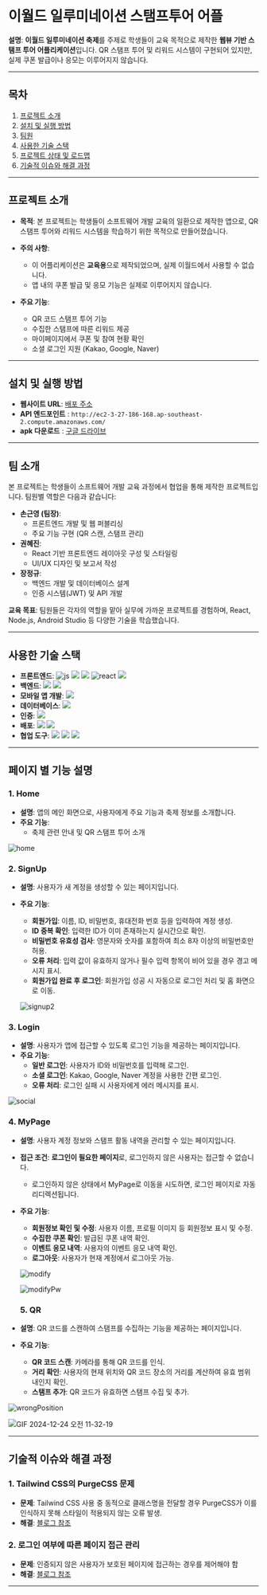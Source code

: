 # 이월드 일루미네이션 스탬프투어 어플

**설명**: **이월드 일루미네이션 축제**를 주제로 학생들이 교육 목적으로 제작한 **웹뷰 기반 스탬프 투어 어플리케이션**입니다. QR 스탬프 투어 및 리워드 시스템이 구현되어 있지만, 실제 쿠폰 발급이나 응모는 이루어지지 않습니다.

---

## 목차

1. [프로젝트 소개](#프로젝트-소개)
2. [설치 및 실행 방법](#설치-및-실행-방법)
3. [팀원](#팀원)
4. [사용한 기술 스택](#사용한-기술-스택)
5. [프로젝트 상태 및 로드맵](#프로젝트-상태-및-로드맵)
6. [기술적 이슈와 해결 과정](#기술적-이슈와-해결-과정)

---

## 프로젝트 소개

- **목적**: 본 프로젝트는 학생들이 소프트웨어 개발 교육의 일환으로 제작한 앱으로, QR 스탬프 투어와 리워드 시스템을 학습하기 위한 목적으로 만들어졌습니다.

- **주의 사항**:

  - 이 어플리케이션은 **교육용**으로 제작되었으며, 실제 이월드에서 사용할 수 없습니다.
  - 앱 내의 쿠폰 발급 및 응모 기능은 실제로 이루어지지 않습니다.

- **주요 기능**:
  - QR 코드 스탬프 투어 기능
  - 수집한 스탬프에 따른 리워드 제공
  - 마이페이지에서 쿠폰 및 참여 현황 확인
  - 소셜 로그인 지원 (Kakao, Google, Naver)

---

## 설치 및 실행 방법

- **웹사이트 URL**: [배포 주소](https://eworld-illumination.netlify.app/)
- **API 엔드포인트** : `http://ec2-3-27-186-168.ap-southeast-2.compute.amazonaws.com/`
- **apk 다운로드** : [구글 드라이브](https://drive.google.com/file/d/1xBuAAoPRxq81n1gziDNJxnDib_XMnWDu/view)

---

## 팀 소개

본 프로젝트는 학생들이 소프트웨어 개발 교육 과정에서 협업을 통해 제작한 프로젝트입니다. 팀원별 역할은 다음과 같습니다:

- **손근영 (팀장)**:
  - 프론트엔드 개발 및 웹 퍼블리싱
  - 주요 기능 구현 (QR 스캔, 스탬프 관리)
- **권혜진**:
  - React 기반 프론트엔드 레이아웃 구성 및 스타일링
  - UI/UX 디자인 및 보고서 작성
- **장정규**:
  - 백엔드 개발 및 데이터베이스 설계
  - 인증 시스템(JWT) 및 API 개발

**교육 목표**: 팀원들은 각자의 역할을 맡아 실무에 가까운 프로젝트를 경험하며, React, Node.js, Android Studio 등 다양한 기술을 학습했습니다.

---

## 사용한 기술 스택

- **프론트엔드**: ![js](https://img.shields.io/badge/JavaScript-F7DF1E?style=for-the-badge&logo=JavaScript&logoColor=white) ![](https://img.shields.io/badge/HTML5-E34F26?style=for-the-badge&logo=html5&logoColor=white) ![](https://img.shields.io/badge/CSS3-1572B6?style=for-the-badge&logo=css3&logoColor=white) ![react](https://img.shields.io/badge/React-20232A?style=for-the-badge&logo=react&logoColor=61DAFB) ![](https://img.shields.io/badge/Tailwind_CSS-38B2AC?style=for-the-badge&logo=tailwind-css&logoColor=white)
- **백엔드**: ![](https://img.shields.io/badge/Node.js-43853D?style=for-the-badge&logo=node.js&logoColor=white) ![](https://img.shields.io/badge/Express.js-404D59?style=for-the-badge) ![]()
- **모바일 앱 개발**: ![](https://img.shields.io/badge/Android_Studio-3DDC84?style=for-the-badge&logo=android-studio&logoColor=white)
- **데이터베이스**: ![](https://img.shields.io/badge/MySQL-00000F?style=for-the-badge&logo=mysql&logoColor=white)
- **인증**: ![](https://img.shields.io/badge/json%20web%20tokens-323330?style=for-the-badge&logo=json-web-tokens&logoColor=pink)
- **배포**: ![](https://img.shields.io/badge/Netlify-00C7B7?style=for-the-badge&logo=netlify&logoColor=white) ![](https://img.shields.io/badge/Amazon_AWS-232F3E?style=for-the-badge&logo=amazon-aws&logoColor=white)
- **협업 도구**: ![](https://img.shields.io/badge/GIT-E44C30?style=for-the-badge&logo=git&logoColor=white) ![](https://img.shields.io/badge/GitHub-100000?style=for-the-badge&logo=github&logoColor=white) ![](https://img.shields.io/badge/Notion-000000?style=for-the-badge&logo=notion&logoColor=white)

---

## 페이지 별 기능 설명

### 1. **Home**

- **설명**: 앱의 메인 화면으로, 사용자에게 주요 기능과 축제 정보를 소개합니다.
- **주요 기능**:
  - 축제 관련 안내 및 QR 스탬프 투어 소개

![home](https://github.com/user-attachments/assets/d44533bd-d26d-44a1-9f34-016172ef1110)

### 2. **SignUp**

- **설명**: 사용자가 새 계정을 생성할 수 있는 페이지입니다.
- **주요 기능**:

  - **회원가입**: 이름, ID, 비밀번호, 휴대전화 번호 등을 입력하여 계정 생성.
  - **ID 중복 확인**: 입력한 ID가 이미 존재하는지 실시간으로 확인.
  - **비밀번호 유효성 검사**: 영문자와 숫자를 포함하여 최소 8자 이상의 비밀번호만 허용.
  - **오류 처리**: 입력 값이 유효하지 않거나 필수 입력 항목이 비어 있을 경우 경고 메시지 표시.
  - **회원가입 완료 후 로그인**: 회원가입 성공 시 자동으로 로그인 처리 및 홈 화면으로 이동.

  ![signup2](https://github.com/user-attachments/assets/86f918f4-69f7-4f91-bad6-00af32a046c5)

### 3. **Login**

- **설명**: 사용자가 앱에 접근할 수 있도록 로그인 기능을 제공하는 페이지입니다.
- **주요 기능**:
  - **일반 로그인**: 사용자가 ID와 비밀번호를 입력해 로그인.
  - **소셜 로그인**: Kakao, Google, Naver 계정을 사용한 간편 로그인.
  - **오류 처리**: 로그인 실패 시 사용자에게 에러 메시지를 표시.

![social](https://github.com/user-attachments/assets/567afc4b-9294-4272-b381-f6466fd4d833)

### 4. **MyPage**

- **설명**: 사용자 계정 정보와 스탬프 활동 내역을 관리할 수 있는 페이지입니다.
- **접근 조건**: **로그인이 필요한 페이지**로, 로그인하지 않은 사용자는 접근할 수 없습니다.

  - 로그인하지 않은 상태에서 MyPage로 이동을 시도하면, 로그인 페이지로 자동 리디렉션됩니다.

- **주요 기능**:

  - **회원정보 확인 및 수정**: 사용자 이름, 프로필 이미지 등 회원정보 표시 및 수정.
  - **수집한 쿠폰 확인**: 발급된 쿠폰 내역 확인.
  - **이벤트 응모 내역**: 사용자의 이벤트 응모 내역 확인.
  - **로그아웃**: 사용자가 현재 계정에서 로그아웃 가능.

  ![modify](https://github.com/user-attachments/assets/f285d203-6293-4a1b-af36-28a5e6431977)

  ![modifyPw](https://github.com/user-attachments/assets/79fde302-f3d2-4fb4-832c-0fe2599a2f84)

  ### 5. **QR**

- **설명**: QR 코드를 스캔하여 스탬프를 수집하는 기능을 제공하는 페이지입니다.
- **주요 기능**:
  - **QR 코드 스캔**: 카메라를 통해 QR 코드를 인식.
  - **거리 확인**: 사용자의 현재 위치와 QR 코드 장소의 거리를 계산하여 유효 범위 내인지 확인.
  - **스탬프 추가**: QR 코드가 유효하면 스탬프 수집 및 추가.

![wrongPosition](https://github.com/user-attachments/assets/fecc7c22-dd94-4add-9c27-0705101f43f1)

![GIF 2024-12-24 오전 11-32-19](https://github.com/user-attachments/assets/fc227403-0e4d-4b0e-baab-57168209e325)


---

## 기술적 이슈와 해결 과정

### 1. **Tailwind CSS의 PurgeCSS 문제**

- **문제**: Tailwind CSS 사용 중 동적으로 클래스명을 전달할 경우 PurgeCSS가 이를 인식하지 못해 스타일이 적용되지 않는 오류 발생.
- **해결**: [블로그 참조](https://velog.io/@llllll18/React-Tailwind-CSS-%EB%AC%B8%EC%A0%9C%ED%95%B4%EA%B2%B0-1-2revefvt)

### 2. 로그인 여부에 따른 페이지 접근 관리

- **문제**: 인증되지 않은 사용자가 보호된 페이지에 접근하는 경우를 제어해야 함
- **해결**: [블로그 참조](https://velog.io/@llllll18/React-Protected-Router%EB%A1%9C-%EB%A1%9C%EA%B7%B8%EC%9D%B8-%EC%97%AC%EB%B6%80%EC%97%90-%EB%94%B0%EB%A5%B8-%ED%8E%98%EC%9D%B4%EC%A7%80-%EC%A0%91%EA%B7%BC-%EA%B4%80%EB%A6%AC%ED%95%98%EA%B8%B0)

---

